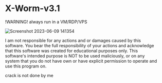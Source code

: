 # X-Worm-v3.1
!WARNING! always run in a VM/RDP/VPS


![Screenshot 2023-06-09 141354](https://github.com/SeanTheKingyt/X-Worm-v3.1/assets/115396900/1a17285a-8269-47f8-99dd-3b88607e7a38)


I am not responsible for any actions and or damages caused by this software. You bear the full responsibility of your actions and acknowledge that this software was created for educational purposes only. This software's intended purpose is NOT to be used maliciously, or on any system that you do not have own or have explicit permission to operate and use this program on.

crack is not done by me
